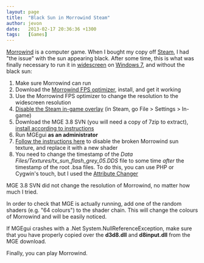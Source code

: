 ```yaml
---
layout: page
title:  "Black Sun in Morrowind Steam"
author: jevon
date:   2013-02-17 20:36:36 +1300
tags:   [Games]
---
```


[Morrowind](morrowind.md) is a computer game. When I bought my copy off [Steam](steam.md), I had "the issue" with the sun appearing black. After some time, this is what was finally necessary to run it in [widescreen](widescreen.md) on [Windows 7](windows-7.md), and without the black sun:

1. Make sure Morrowind can run
1. Download the <a href="http://www.lowgenius.net/post/2008/05/23/Morrowind-FPS-Optimizer.aspx">Morrowind FPS optimizer</a>, install, and get it working
1. Use the Morrowind FPS optimizer to change the resolution to the widescreen resolution
1. <a href="http://www.bethsoft.com/bgsforums/index.php?s=&showtopic=1066028&view=findpost&p=15491605">Disable the Steam in-game overlay</a> (in Steam, go File > Settings > In-game)
1. Download the MGE 3.8 SVN (you will need a copy of 7zip to extract), <a href="http://sourceforge.net/apps/mediawiki/morrgraphext/index.php?title=Installing_MGE_correctly">install according to instructions</a>
1. Run MGEgui **as an administrator**
1. <a href="http://forums.steampowered.com/forums/showthread.php?p=12907295#2">Follow the instructions here</a> to disable the broken Morrowind sun texture, and replace it with a new shader
1. You need to change the timestamp of the _Data Files/Textures/tx_sun_flash_grey_05.DDS_ file to some time _after_ the timestamp of the root .bsa files. To do this, you can use PHP or Cygwin's touch, but I used the <a href="http://www.petges.lu/index.html">Attribute Changer</a>

MGE 3.8 SVN did not change the resolution of Morrowind, no matter how much I tried.

In order to check that MGE is actually running, add one of the random shaders (e.g. "64 colours") to the shader chain. This will change the colours of Morrowind and will be easily noticed.

If MGEgui crashes with a .Net System.NullReferenceException, make sure that you have properly copied over the **d3d8.dll** and **d8input.dll** from the MGE download.

Finally, you can play Morrowind.
